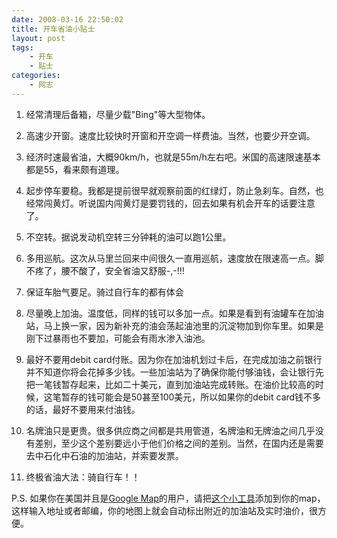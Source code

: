 ```yaml
---
date: 2008-03-16 22:50:02
title: 开车省油小贴士
layout: post
tags:
    - 开车
    - 贴士
categories:
    - 网志
---
```

1. 经常清理后备箱，尽量少载"Bing"等大型物体。

2. 高速少开窗。速度比较快时开窗和开空调一样费油。当然，也要少开空调。

3. 经济时速最省油，大概90km/h，也就是55m/h左右吧。米国的高速限速基本都是55，看来颇有道理。

4. 起步停车要稳。我都是提前很早就观察前面的红绿灯，防止急刹车。自然，也经常闯黄灯。听说国内闯黄灯是要罚钱的，回去如果有机会开车的话要注意了。

5. 不空转。据说发动机空转三分钟耗的油可以跑1公里。

6. 多用巡航。这次从马里兰回来中间很久一直用巡航，速度放在限速高一点。脚不疼了，腰不酸了，安全省油又舒服-,-!!!

7. 保证车胎气要足。骑过自行车的都有体会

8. 尽量晚上加油。温度低，同样的钱可以多加一点。如果是看到有油罐车在加油站，马上换一家，因为新补充的油会荡起油池里的沉淀物加到你车里。如果是刚下过暴雨也不要加，可能会有雨水渗入油池。

9. 最好不要用debit card付账。因为你在加油机划过卡后，在完成加油之前银行并不知道你将会花掉多少钱。一些加油站为了确保你能付够油钱，会让银行先把一笔钱暂存起来，比如二十美元，直到加油站完成转账。在油价比较高的时候，这笔暂存的钱可能会是50甚至100美元，所以如果你的debit card钱不多的话，最好不要用来付油钱。

10. 名牌油只是更贵。很多供应商之间都是共用管道，名牌油和无牌油之间几乎没有差别，至少这个差别要远小于他们价格之间的差别。当然，在国内还是需要去中石化中石油的加油站，并索要发票。

11. 终极省油大法：骑自行车！！

P.S. 如果你在美国并且是<a href="http://maps.google.com" target="_blank">Google Map</a>的用户，请把<a href="http://maps.google.com/ig/directory?synd=mpl&amp;pid=mpl&amp;features=sharedmap%2Cgeofeed&amp;backlink=http%3A%2F%2Fmaps.google.com%2Fmaps%2Fmm%3Fie%3DUTF8%26hl%3Den%26ll%3D40.805607%2C-77.902466%26spn%3D0.109146%2C0.233459%26z%3D12&amp;hl=en&amp;gl=us&amp;num=24&amp;url=http://www.gasbuddy.com/GoogleGadget.aspx&amp;output=html">这个小工具</a>添加到你的map，这样输入地址或者邮编，你的地图上就会自动标出附近的加油站及实时油价，很方便。
